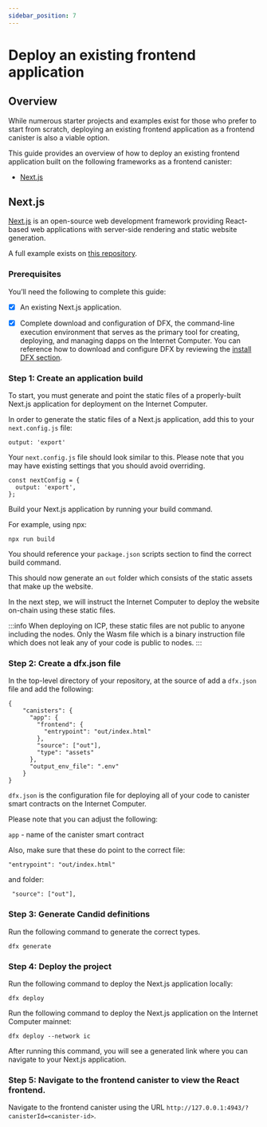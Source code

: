 ```yaml
---
sidebar_position: 7
---
```


# Deploy an existing frontend application

## Overview

While numerous starter projects and examples exist for those who prefer to start from scratch, deploying an existing frontend application as a frontend canister is also a viable option.

This guide provides an overview of how to deploy an existing frontend application built on the following frameworks as a frontend canister:

- [Next.js](#nextjs)

## Next.js

[Next.js](https://nextjs.org/) is an open-source web development framework providing React-based web applications with server-side rendering and static website generation.

A full example exists on [this repository](https://github.com/jennifertrin/nextjsicp).

### Prerequisites

You’ll need the following to complete this guide:

-  [x] An existing Next.js application.

-  [x] Complete download and configuration of DFX, the command-line execution environment that serves as the primary tool for creating, deploying, and managing dapps on the Internet Computer. You can reference how to download and configure DFX by reviewing the [install DFX section](/docs/developer-docs/setup/install/index.mdx).


### Step 1: Create an application build

To start, you must generate and point the static files of a properly-built Next.js application for deployment on the Internet Computer.

In order to generate the static files of a Next.js application, add this to your `next.config.js` file:

```
output: 'export'
```

Your `next.config.js` file should look similar to this. Please note that you may have existing settings that you should avoid overriding. 

```
const nextConfig = {
  output: 'export',
};
```

Build your Next.js application by running your build command. 

For example, using npx:

`npx run build`

You should reference your `package.json` scripts section to find the correct build command. 

This should now generate an `out` folder which consists of the static assets that make up the website.

In the next step, we will instruct the Internet Computer to deploy the website on-chain using these static files. 

:::info
When deploying on ICP, these static files are not public to anyone including the nodes. Only the Wasm file which is a binary instruction file which does not leak any of your code is public to nodes. 
:::

### Step 2: Create a dfx.json file

In the top-level directory of your repository, at the source of add a `dfx.json` file and add the following:

```
{
    "canisters": {
      "app": {
        "frontend": {
          "entrypoint": "out/index.html"
        },
        "source": ["out"],
        "type": "assets"
      },
      "output_env_file": ".env"
    }
}
```

`dfx.json` is the configuration file for deploying all of your code to canister smart contracts on the Internet Computer.

Please note that you can adjust the following:

`app` - name of the canister smart contract

Also, make sure that these do point to the correct file:

```
"entrypoint": "out/index.html"
```

and folder:

```
 "source": ["out"],
```

### Step 3: Generate Candid definitions 

Run the following command to generate the correct types.

```
dfx generate
```

### Step 4: Deploy the project

Run the following command to deploy the Next.js application locally:

```
dfx deploy
```

Run the following command to deploy the Next.js application on the Internet Computer mainnet: 

```
dfx deploy --network ic
```

After running this command, you will see a generated link where you can navigate to your Next.js application. 

### Step 5: Navigate to the frontend canister to view the React frontend.

Navigate to the frontend canister using the URL `http://127.0.0.1:4943/?canisterId=<canister-id>`.
